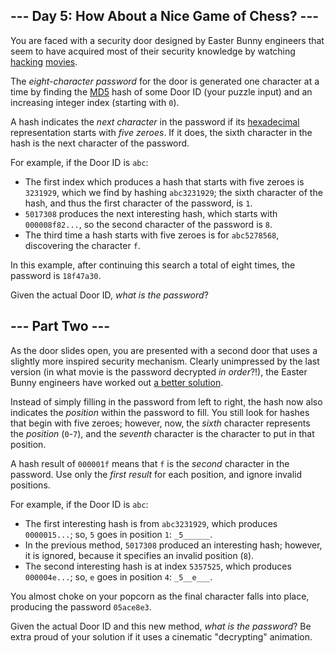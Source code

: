 \--- Day 5: How About a Nice Game of Chess? ---
-----------------------------------------------

You are faced with a security door designed by Easter Bunny engineers that seem to have acquired most of their security knowledge by watching [hacking](https://en.wikipedia.org/wiki/Hackers_\(film\)) [movies](https://en.wikipedia.org/wiki/WarGames).

The _eight-character password_ for the door is generated one character at a time by finding the [MD5](https://en.wikipedia.org/wiki/MD5) hash of some Door ID (your puzzle input) and an increasing integer index (starting with `0`).

A hash indicates the _next character_ in the password if its [hexadecimal](https://en.wikipedia.org/wiki/Hexadecimal) representation starts with _five zeroes_. If it does, the sixth character in the hash is the next character of the password.

For example, if the Door ID is `abc`:

*   The first index which produces a hash that starts with five zeroes is `3231929`, which we find by hashing `abc3231929`; the sixth character of the hash, and thus the first character of the password, is `1`.
*   `5017308` produces the next interesting hash, which starts with `000008f82...`, so the second character of the password is `8`.
*   The third time a hash starts with five zeroes is for `abc5278568`, discovering the character `f`.

In this example, after continuing this search a total of eight times, the password is `18f47a30`.

Given the actual Door ID, _what is the password_?

\--- Part Two ---
-----------------

As the door slides open, you are presented with a second door that uses a slightly more inspired security mechanism. Clearly unimpressed by the last version (in what movie is the password decrypted _in order_?!), the Easter Bunny engineers have worked out [a better solution](https://www.youtube.com/watch?v=NHWjlCaIrQo&t=25).

Instead of simply filling in the password from left to right, the hash now also indicates the _position_ within the password to fill. You still look for hashes that begin with five zeroes; however, now, the _sixth_ character represents the _position_ (`0`\-`7`), and the _seventh_ character is the character to put in that position.

A hash result of `000001f` means that `f` is the _second_ character in the password. Use only the _first result_ for each position, and ignore invalid positions.

For example, if the Door ID is `abc`:

*   The first interesting hash is from `abc3231929`, which produces `0000015...`; so, `5` goes in position `1`: `_5______`.
*   In the previous method, `5017308` produced an interesting hash; however, it is ignored, because it specifies an invalid position (`8`).
*   The second interesting hash is at index `5357525`, which produces `000004e...`; so, `e` goes in position `4`: `_5__e___`.

You almost choke on your popcorn as the final character falls into place, producing the password `05ace8e3`.

Given the actual Door ID and this new method, _what is the password_? Be extra proud of your solution if it uses a cinematic "decrypting" animation.